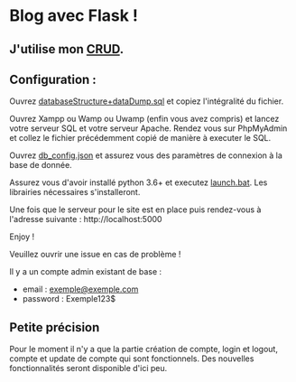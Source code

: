 # Blog avec Flask !
## J'utilise mon [CRUD](https://github.com/jubnl/python_CRUD).

## Configuration :
Ouvrez [databaseStructure+dataDump.sql](databaseStructure+dataDump.sql) et copiez l'intégralité du fichier.

Ouvrez Xampp ou Wamp ou Uwamp (enfin vous avez compris) et lancez votre serveur SQL et votre serveur Apache. Rendez vous sur PhpMyAdmin et collez le fichier précédemment copié de manière à executer le SQL.

Ouvrez [db_config.json](config/db_config.json) et assurez vous des paramètres de connexion à la base de donnée.

Assurez vous d'avoir installé python 3.6+ et executez [launch.bat](launch.bat). Les librairies nécessaires s'installeront.

Une fois que le serveur pour le site est en place puis rendez-vous à l'adresse suivante : http://localhost:5000

Enjoy !

Veuillez ouvrir une issue en cas de problème !

Il y a un compte admin existant de base :
- email : exemple@exemple.com
- password : Exemple123$

## Petite précision

Pour le moment il n'y a que la partie création de compte, login et logout, compte et update de compte qui sont fonctionnels. Des nouvelles fonctionnalités seront disponible d'ici peu.
